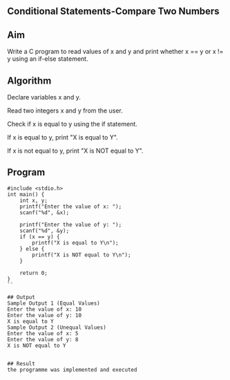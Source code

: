 ## Conditional Statements-Compare Two Numbers
## Aim
Write a C program to read values of x and y and print whether x == y or x != y using an if-else statement.

## Algorithm
Declare variables x and y.

Read two integers x and y from the user.

Check if x is equal to y using the if statement.

If x is equal to y, print "X is equal to Y".

If x is not equal to y, print "X is NOT equal to Y".

## Program
```
#include <stdio.h>
int main() {
    int x, y;
    printf("Enter the value of x: ");
    scanf("%d", &x);
    
    printf("Enter the value of y: ");
    scanf("%d", &y);
    if (x == y) {
        printf("X is equal to Y\n");
    } else {
        printf("X is NOT equal to Y\n");
    }

    return 0;
}
``

## Output
Sample Output 1 (Equal Values)
Enter the value of x: 10
Enter the value of y: 10
X is equal to Y
Sample Output 2 (Unequal Values)
Enter the value of x: 5
Enter the value of y: 8
X is NOT equal to Y


## Result
the programme was implemented and executed
